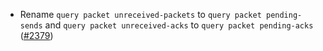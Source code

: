 -
  Rename `query packet unreceived-packets` to `query packet pending-
  sends`  and `query packet unreceived-acks` to `query packet pending-acks`
  ([#2379](https://github.com/informalsystems/ibc-rs/issues/2379))